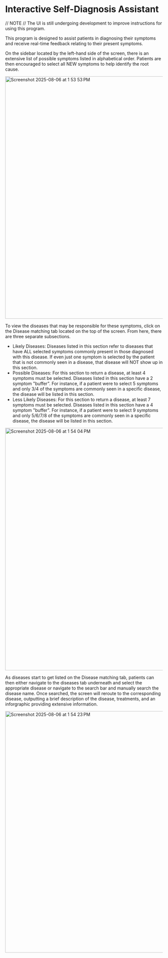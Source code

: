 # Interactive Self-Diagnosis Assistant

// NOTE // 
The UI is still undergoing development to improve instructions for using this program.



This program is designed to assist patients in diagnosing their symptoms and receive real-time feedback relating to their present symptoms.

On the sidebar located by the left-hand side of the screen, there is an extensive list of possible symptoms listed in alphabetical order. Patients are then encouraged to select all NEW symptoms to help identify the root cause.

<img width="1437" height="773" alt="Screenshot 2025-08-06 at 1 53 53 PM" src="https://github.com/user-attachments/assets/76a0fa83-5f4f-4656-a2d6-1ea2ccbcba5e" />

To view the diseases that may be responsible for these symptoms, click on the Disease matching tab located on the top of the screen. From here, there are three separate subsections. 
  - Likely Diseases: Diseases listed in this section refer to diseases that have ALL selected symptoms commonly present in those diagnosed with this disease. If even just one symptom is selected by the patient that is not commonly seen in a disease, that disease will NOT show up in this section.
  - Possible Diseases: For this section to return a disease, at least 4 symptoms must be selected. Diseases listed in this section have a 2 symptom "buffer". For instance, if a patient were to select 5 symptoms and only 3/4 of the symptoms are commonly seen in a specific disease, the disease will be listed in this section.
  - Less Likely Diseases: For this section to return a disease, at least 7 symptoms must be selected. Diseases listed in this section have a 4 symptom "buffer". For instance, if a patient were to select 9 symptoms and only 5/6/7/8 of the symptoms are commonly seen in a specific disease, the disease will be listed in this section.

<img width="1437" height="773" alt="Screenshot 2025-08-06 at 1 54 04 PM" src="https://github.com/user-attachments/assets/ac424a2b-e520-445a-8883-62635418501c" />

As diseases start to get listed on the Disease matching tab, patients can then either navigate to the diseases tab underneath and select the appropriate disease or navigate to the search bar and manually search the disease name. Once searched, the screen will reroute to the corresponding disease, outputting a brief description of the disease, treatments, and an inforgraphic providing extensive information.


<img width="1434" height="770" alt="Screenshot 2025-08-06 at 1 54 23 PM" src="https://github.com/user-attachments/assets/ff536045-3714-4ac1-8353-8854af502aa9" />
